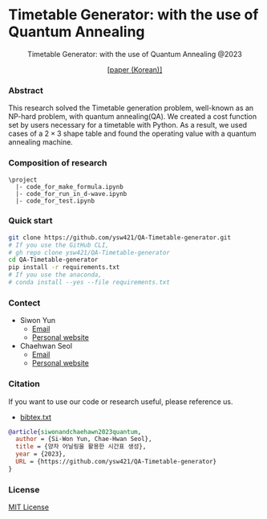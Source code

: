# Timetable Generator: with the use of Quantum Annealing

<div align="center">
Timetable Generator: with the use of Quantum Annealing @2023

[[paper (Korean)]](https://github.com/ysw421/QA-Timetable-generator/blob/main/tex/main.pdf)

</div>

### Abstract
This research solved the Timetable generation problem, well-known as an NP-hard problem, with quantum annealing(QA).
We created a cost function set by users necessary for a timetable with Python.
As a result, we used cases of a $2 \times 3$ shape table and found the operating value with a quantum annealing machine.

### Composition of research
```
\project
  |- code_for_make_formula.ipynb
  |- code_for_run_in_d-wave.ipynb
  |- code_for_test.ipynb
```

### Quick start
```bash
git clone https://github.com/ysw421/QA-Timetable-generator.git
# If you use the GitHub CLI,
# gh repo clone ysw421/QA-Timetable-generator
cd QA-Timetable-generator
pip install -r requirements.txt
# If you use the anaconda,
# conda install --yes --file requirements.txt
```

### Contect
+ Siwon Yun
  - [Email](mailto:yswysw421@gmail.com)
  - [Personal website](https://www.siwonsw.com)
+ Chaehwan Seol
  - [Email](seolchaehwan@gmail.com)
  - [Personal website](https://seolmango.github.io/)

### Citation
If you want to use our code or research useful, please reference us.
- [bibtex.txt](./bibtex.txt)
```bibtex
@article{siwonandchaehawn2023quantum,
  author = {Si-Won Yun, Chae-Hwan Seol},
  title = {양자 어닐링을 활용한 시간표 생성},
  year = {2023},
  URL = {https://github.com/ysw421/QA-Timetable-generator}
}
```

### License
[MIT License](./LICENSE)

